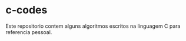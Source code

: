 # c-codes
  Este repositorio contem alguns algoritmos escritos na linguagem C para referencia pessoal.
